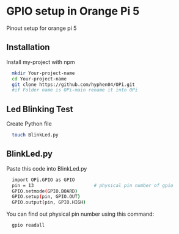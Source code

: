 
# GPIO setup in Orange Pi 5

Pinout setup for orange pi 5 






## Installation

Install my-project with npm

```bash
  mkdir Your-project-name
  cd Your-project-name
  git clone https://github.com/hyphen04/OPi.git
  #if Folder name is OPi-main rename it into OPi
```


## Led Blinking Test

Create Python file 

```bash
  touch BlinkLed.py 
```


## BlinkLed.py

Paste this code into BlinkLed.py

```bash
  import OPi.GPIO as GPIO
  pin = 13   					# physical pin number of gpio
  GPIO.setmode(GPIO.BOARD)
  GPIO.setup(pin, GPIO.OUT)
  GPIO.output(pin, GPIO.HIGH)

```
You can find out physical pin number using this command:
```bash 
  gpio readall
```

